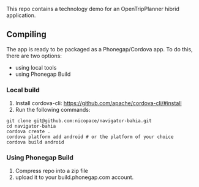 This repo contains a technology demo for an OpenTripPlanner hibrid application.

Compiling
---------

The app is ready to be packaged as a Phonegap/Cordova app.
To do this, there are two options:
* using local tools
* using Phonegap Build

### Local build

1. Install cordova-cli: https://github.com/apache/cordova-cli/#install
2. Run the following commands:
```
git clone git@github.com:nicopace/navigator-bahia.git
cd navigator-bahia
cordova create .
cordova platform add android # or the platform of your choice
cordova build android
```

### Using Phonegap Build

1. Compress repo into a zip file
2. upload it to your build.phonegap.com account.

